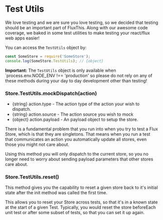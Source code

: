 # Test Utils

We love testing and we are sure you love testing, so we
decided that testing should be an important part of FluxThis.
Along with our awesome code coverage, we baked in some test utilities
to make testing your react/flux web apps easier!

You can access the `TestUtils` object by:

```javascript
const SomeStore = require('SomeStore');
console.log(SomeStore.TestUtils); // {object}
```

**Important:**
The `TestUtils` object is only available when
`process.env.NODE_ENV !== 'production' so please do not rely on any
of these methods during your day to day development
other than testing!

### Store.TestUtils.mockDispatch(action)

* {string} action.type - The action type of the action your wish to dispatch.
* {string} action.source - The action source you wish to mock
* {object} action.payload - An payload object to setup the store.

There is a fundamental problem that you run into when you try to
test a Flux Store, which is that they are singletons. That means
when you run a test that communicates an action you automatically
update all stores, even those you might not care about.

Using this method you will only dispatch to the current store, so
you no longer need to worry about sending payload parameters that
other stores care about.

### Store.TestUtils.reset()

This method gives you the capability to reset a given store back to
it's initial state after the init method was called the first time.

This allows you to reset your Store across tests, so that it's in
a known state at the start of a given Test. Typically, you would
reset the store beforeEach unit test or after some subset of tests,
so that you can set it up again.